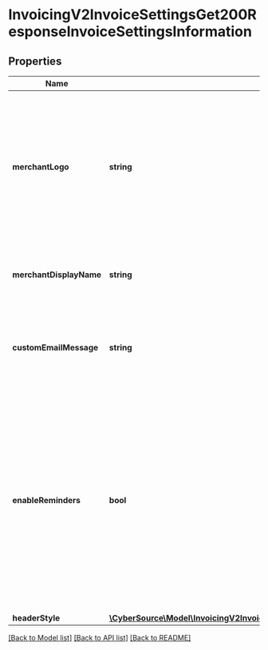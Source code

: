 # InvoicingV2InvoiceSettingsGet200ResponseInvoiceSettingsInformation

## Properties
Name | Type | Description | Notes
------------ | ------------- | ------------- | -------------
**merchantLogo** | **string** | The image file, which must be encoded in Base64 format. Supported file formats are &#x60;png&#x60;, &#x60;jpg&#x60;, and &#x60;gif&#x60;. The image file size restriction is 1 MB. | [optional] 
**merchantDisplayName** | **string** | The merchant&#39;s display name shown on the invoice. | [optional] 
**customEmailMessage** | **string** | The content of the email message that we send to your customers. | [optional] 
**enableReminders** | **bool** | Whether you would like us to send an auto-generated reminder email to your invoice recipients. Currently, this reminder email is sent five days before the invoice is due and one day after it is past due. | [optional] 
**headerStyle** | [**\CyberSource\Model\InvoicingV2InvoiceSettingsGet200ResponseInvoiceSettingsInformationHeaderStyle**](InvoicingV2InvoiceSettingsGet200ResponseInvoiceSettingsInformationHeaderStyle.md) |  | [optional] 

[[Back to Model list]](../README.md#documentation-for-models) [[Back to API list]](../README.md#documentation-for-api-endpoints) [[Back to README]](../README.md)


